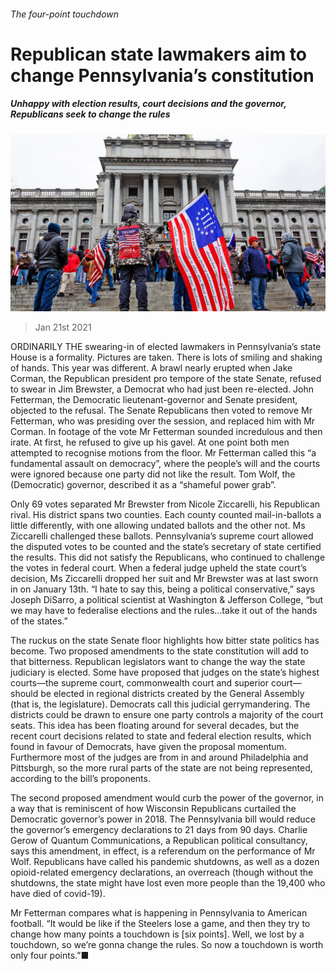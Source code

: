 ###### The four-point touchdown

# Republican state lawmakers aim to change Pennsylvania’s constitution 

##### Unhappy with election results, court decisions and the governor, Republicans seek to change the rules 

![image](images/20210123_USP009_0.jpg) 

> Jan 21st 2021 


ORDINARILY THE swearing-in of elected lawmakers in Pennsylvania’s state House is a formality. Pictures are taken. There is lots of smiling and shaking of hands. This year was different. A brawl nearly erupted when Jake Corman, the Republican president pro tempore of the state Senate, refused to swear in Jim Brewster, a Democrat who had just been re-elected. John Fetterman, the Democratic lieutenant-governor and Senate president, objected to the refusal. The Senate Republicans then voted to remove Mr Fetterman, who was presiding over the session, and replaced him with Mr Corman. In footage of the vote Mr Fetterman sounded incredulous and then irate. At first, he refused to give up his gavel. At one point both men attempted to recognise motions from the floor. Mr Fetterman called this “a fundamental assault on democracy”, where the people’s will and the courts were ignored because one party did not like the result. Tom Wolf, the (Democratic) governor, described it as a “shameful power grab”.


Only 69 votes separated Mr Brewster from Nicole Ziccarelli, his Republican rival. His district spans two counties. Each county counted mail-in-ballots a little differently, with one allowing undated ballots and the other not. Ms Ziccarelli challenged these ballots. Pennsylvania’s supreme court allowed the disputed votes to be counted and the state’s secretary of state certified the results. This did not satisfy the Republicans, who continued to challenge the votes in federal court. When a federal judge upheld the state court’s decision, Ms Ziccarelli dropped her suit and Mr Brewster was at last sworn in on January 13th. “I hate to say this, being a political conservative,” says Joseph DiSarro, a political scientist at Washington &amp; Jefferson College, “but we may have to federalise elections and the rules…take it out of the hands of the states.”



The ruckus on the state Senate floor highlights how bitter state politics has become. Two proposed amendments to the state constitution will add to that bitterness. Republican legislators want to change the way the state judiciary is elected. Some have proposed that judges on the state’s highest courts—the supreme court, commonwealth court and superior court—should be elected in regional districts created by the General Assembly (that is, the legislature). Democrats call this judicial gerrymandering. The districts could be drawn to ensure one party controls a majority of the court seats. This idea has been floating around for several decades, but the recent court decisions related to state and federal election results, which found in favour of Democrats, have given the proposal momentum. Furthermore most of the judges are from in and around Philadelphia and Pittsburgh, so the more rural parts of the state are not being represented, according to the bill’s proponents.


The second proposed amendment would curb the power of the governor, in a way that is reminiscent of how Wisconsin Republicans curtailed the Democratic governor’s power in 2018. The Pennsylvania bill would reduce the governor’s emergency declarations to 21 days from 90 days. Charlie Gerow of Quantum Communications, a Republican political consultancy, says this amendment, in effect, is a referendum on the performance of Mr Wolf. Republicans have called his pandemic shutdowns, as well as a dozen opioid-related emergency declarations, an overreach (though without the shutdowns, the state might have lost even more people than the 19,400 who have died of covid-19).


Mr Fetterman compares what is happening in Pennsylvania to American football. “It would be like if the Steelers lose a game, and then they try to change how many points a touchdown is [six points]. Well, we lost by a touchdown, so we’re gonna change the rules. So now a touchdown is worth only four points.”■

